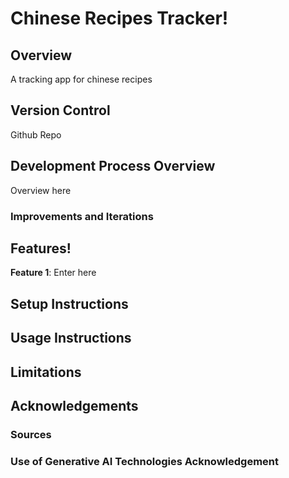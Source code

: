 # Chinese Recipes Tracker!

## Overview

 A tracking app for chinese recipes

## Version Control

Github Repo

## Development Process Overview

Overview here

### Improvements and Iterations

## Features!

**Feature 1**: Enter here

## Setup Instructions

## Usage Instructions

## Limitations

## Acknowledgements 
### Sources

### Use of Generative AI Technologies Acknowledgement